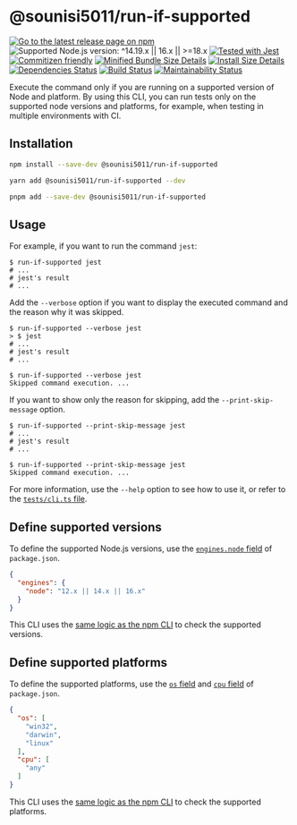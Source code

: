 # @sounisi5011/run-if-supported

[![Go to the latest release page on npm](https://img.shields.io/npm/v/@sounisi5011/run-if-supported.svg)](https://www.npmjs.com/package/@sounisi5011/run-if-supported)
![Supported Node.js version: ^14.19.x || 16.x || >=18.x](https://img.shields.io/static/v1?label=node&message=%5E14.19.x%20%7C%7C%2016.x%20%7C%7C%20%3E%3D18.x&color=brightgreen)
[![Tested with Jest](https://img.shields.io/badge/tested_with-jest-99424f.svg)](https://github.com/facebook/jest)
[![Commitizen friendly](https://img.shields.io/badge/commitizen-friendly-brightgreen.svg)](http://commitizen.github.io/cz-cli/)
[![Minified Bundle Size Details](https://img.shields.io/bundlephobia/min/@sounisi5011/run-if-supported)](https://bundlephobia.com/result?p=%40sounisi5011%2Frun-if-supported)
[![Install Size Details](https://packagephobia.com/badge?p=%40sounisi5011%2Frun-if-supported)](https://packagephobia.com/result?p=%40sounisi5011%2Frun-if-supported)
[![Dependencies Status](https://status.david-dm.org/gh/sounisi5011/npm-packages.svg?path=packages%2Fcli%2Frun-if-supported)](https://david-dm.org/sounisi5011/npm-packages?path=packages%2Fcli%2Frun-if-supported)
[![Build Status](https://github.com/sounisi5011/npm-packages/actions/workflows/ci.yaml/badge.svg)](https://github.com/sounisi5011/npm-packages/actions/workflows/ci.yaml)
[![Maintainability Status](https://api.codeclimate.com/v1/badges/26495b68302f7ff963c3/maintainability)](https://codeclimate.com/github/sounisi5011/npm-packages/maintainability)

Execute the command only if you are running on a supported version of Node and platform.
By using this CLI, you can run tests only on the supported node versions and platforms, for example, when testing in multiple environments with CI.

## Installation

```sh
npm install --save-dev @sounisi5011/run-if-supported
```

```sh
yarn add @sounisi5011/run-if-supported --dev
```

```sh
pnpm add --save-dev @sounisi5011/run-if-supported
```

## Usage

For example, if you want to run the command `jest`:

```console
$ run-if-supported jest
# ...
# jest's result
# ...
```

Add the `--verbose` option if you want to display the executed command and the reason why it was skipped.

```console
$ run-if-supported --verbose jest
> $ jest
# ...
# jest's result
# ...
```

```console
$ run-if-supported --verbose jest
Skipped command execution. ...
```

If you want to show only the reason for skipping, add the `--print-skip-message` option.

```console
$ run-if-supported --print-skip-message jest
# ...
# jest's result
# ...
```

```console
$ run-if-supported --print-skip-message jest
Skipped command execution. ...
```

For more information, use the `--help` option to see how to use it, or refer to the [`tests/cli.ts` file](./tests/cli.ts).

## Define supported versions

[npm-install-checks]: https://github.com/npm/npm-install-checks

To define the supported Node.js versions, use the [`engines.node` field](https://docs.npmjs.com/cli/v7/configuring-npm/package-json#engines) of `package.json`.

```json
{
  "engines": {
    "node": "12.x || 14.x || 16.x"
  }
}
```

This CLI uses the [same logic as the npm CLI][npm-install-checks] to check the supported versions.

## Define supported platforms

To define the supported platforms, use the [`os` field](https://docs.npmjs.com/cli/v7/configuring-npm/package-json#os) and [`cpu` field](https://docs.npmjs.com/cli/v7/configuring-npm/package-json#cpu) of `package.json`.

```json
{
  "os": [
    "win32",
    "darwin",
    "linux"
  ],
  "cpu": [
    "any"
  ]
}
```

This CLI uses the [same logic as the npm CLI][npm-install-checks] to check the supported platforms.
